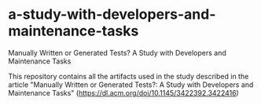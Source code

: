 # a-study-with-developers-and-maintenance-tasks
Manually Written or Generated Tests? A Study with Developers and Maintenance Tasks

This repository contains all the artifacts used in the study described in the article "Manually Written or Generated Tests?: A Study with Developers and Maintenance Tasks" (https://dl.acm.org/doi/10.1145/3422392.3422416)

